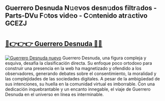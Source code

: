 ## Guerrero Desnuda N𝚞𝚎vos desn𝚞dos filtr𝚊dos - Parts-DVu F𝚘tos vid𝚎o - C𝚘ntenido atr𝚊ctivo GCEZJ

# <h2><a href="http://mb8ubc1.tromn.icu/?c=Guerrero+Desnuda">🔗👉👉👉 Guerrero Desnuda 🔗🔗</a></h2>

[![Guerrero Desnuda nuevo](https://i.imgur.com/pEAQMta.gif)](http://mb8ubc1.tromn.icu/?c=Guerrero+Desnuda)
Guerrero Desnuda, una figura compleja y esquiva, desafía la clasificación directa. Su enfoque poco ortodoxo para construir una presencia en la web ha magnetizado y ofendido a los observadores, generando debates sobre el consentimiento, la moralidad y las complejidades de las sociedades digitales. A pesar de la ambigüedad de sus intenciones, su huella en la comunidad virtual es imborrable. Con una dedicación inquebrantable y un encanto innegable, el viaje de Guerrero Desnuda en el universo en línea es interminable.
